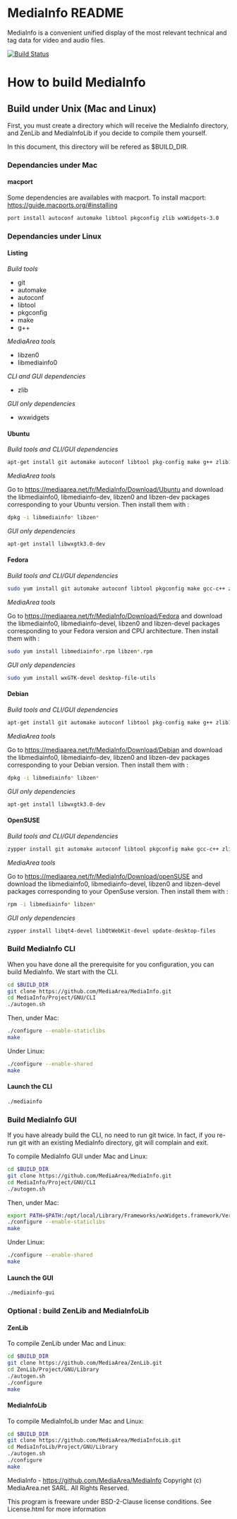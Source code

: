 # MediaInfo README

MediaInfo is a convenient unified display of the most relevant technical and tag data for video and audio files.

[![Build Status](https://travis-ci.org/MediaArea/MediaInfo.svg?branch=master)](https://travis-ci.org/MediaArea/MediaInfo)

# How to build MediaInfo

## Build under Unix (Mac and Linux)

First, you must create a directory which will receive the MediaInfo directory, and ZenLib and MediaInfoLib if you decide to compile them yourself.

In this document, this directory will be refered as $BUILD_DIR.

### Dependancies under Mac

#### macport

Some dependencies are availables with macport. To install macport:
https://guide.macports.org/#installing

```sh
port install autoconf automake libtool pkgconfig zlib wxWidgets-3.0
```

### Dependancies under Linux

#### Listing

*Build tools*

* git
* automake
* autoconf
* libtool
* pkgconfig
* make
* g++

*MediaArea tools*

* libzen0
* libmediainfo0

*CLI and GUI dependencies*

* zlib

*GUI only dependencies*

* wxwidgets

#### Ubuntu

*Build tools and CLI/GUI dependencies*

```sh
apt-get install git automake autoconf libtool pkg-config make g++ zlib1g-dev
```

*MediaArea tools*

Go to https://mediaarea.net/fr/MediaInfo/Download/Ubuntu and download the libmediainfo0, libmediainfo-dev, libzen0 and libzen-dev packages corresponding to your Ubuntu version. Then install them with :

```sh
dpkg -i libmediainfo* libzen*
```

*GUI only dependencies*

```sh
apt-get install libwxgtk3.0-dev
```

#### Fedora

*Build tools and CLI/GUI dependencies*

```sh
sudo yum install git automake autoconf libtool pkgconfig make gcc-c++ zlib-devel
```

*MediaArea tools*

Go to https://mediaarea.net/fr/MediaInfo/Download/Fedora and download the libmediainfo0, libmediainfo-devel, libzen0 and libzen-devel packages corresponding to your Fedora version and CPU architecture. Then install them with :

```sh
sudo yum install libmediainfo*.rpm libzen*.rpm
```

*GUI only dependencies*

```sh
sudo yum install wxGTK-devel desktop-file-utils
```


#### Debian

*Build tools and CLI/GUI dependencies*

```sh
apt-get install git automake autoconf libtool pkg-config make g++ zlib1g-dev
```

*MediaArea tools*

Go to https://mediaarea.net/fr/MediaInfo/Download/Debian and download the libmediainfo0, libmediainfo-dev, libzen0 and libzen-dev packages corresponding to your Debian version. Then install them with :

```sh
dpkg -i libmediainfo* libzen*
```

*GUI only dependencies*

```sh
apt-get install libwxgtk3.0-dev
```

#### OpenSUSE

*Build tools and CLI/GUI dependencies*

```sh
zypper install git automake autoconf libtool pkgconfig make gcc-c++ zlib-devel
```

*MediaArea tools*

Go to https://mediaarea.net/fr/MediaInfo/Download/openSUSE and download the libmediainfo0, libmediainfo-devel, libzen0 and libzen-devel packages corresponding to your OpenSuse version. Then install them with :

```sh
rpm -i libmediainfo* libzen*
```

*GUI only dependencies*

```sh
zypper install libqt4-devel libQtWebKit-devel update-desktop-files
```

### Build MediaInfo CLI


When you have done all the prerequisite for you configuration, you can build MediaInfo. We start with the CLI.

```sh
cd $BUILD_DIR
git clone https://github.com/MediaArea/MediaInfo.git
cd MediaInfo/Project/GNU/CLI
./autogen.sh
```

Then, under Mac:

```sh
./configure --enable-staticlibs
make
```

Under Linux:

```sh
./configure --enable-shared
make
```

#### Launch the CLI

```sh
./mediainfo
```

### Build MediaInfo GUI

If you have already build the CLI, no need to run git twice. In fact, if you re-run git with an existing MediaInfo directory, git will complain and exit.

To compile MediaInfo GUI under Mac and Linux:

```sh
cd $BUILD_DIR
git clone https://github.com/MediaArea/MediaInfo.git
cd MediaInfo/Project/GNU/CLI
./autogen.sh
```

Then, under Mac:

```sh
export PATH=$PATH:/opt/local/Library/Frameworks/wxWidgets.framework/Versions/wxWidgets/3/0/bin
./configure --enable-staticlibs
make
```

Under Linux:

```sh
./configure --enable-shared
make
```

#### Launch the GUI

```sh
./mediainfo-gui
```

### Optional : build ZenLib and MediaInfoLib

#### ZenLib

To compile ZenLib under Mac and Linux:

```sh
cd $BUILD_DIR
git clone https://github.com/MediaArea/ZenLib.git
cd ZenLib/Project/GNU/Library
./autogen.sh
./configure
make
```

#### MediaInfoLib

To compile MediaInfoLib under Mac and Linux:

```sh
cd $BUILD_DIR
git clone https://github.com/MediaArea/MediaInfoLib.git
cd MediaInfoLib/Project/GNU/Library
./autogen.sh
./configure
make
```

MediaInfo - https://github.com/MediaArea/MediaInfo
Copyright (c) MediaArea.net SARL. All Rights Reserved.

This program is freeware under BSD-2-Clause license conditions.
See License.html for more information
